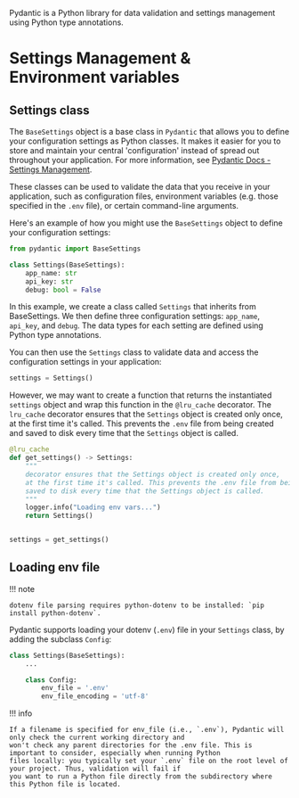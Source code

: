 Pydantic is a Python library for data validation and settings management using Python type annotations.

# Settings Management & Environment variables

## Settings class

The `BaseSettings` object is a base class in `Pydantic` that allows you to define your configuration settings as Python
classes. It makes it easier for you to store and maintain your central 'configuration' instead of spread out
throughout your application. For more information, see
[Pydantic Docs - Settings Management](https://docs.pydantic.dev/usage/settings/#dotenv-env-support).

These classes can be used to validate the data that you receive in your application, such as configuration files,
environment variables (e.g. those specified in the `.env` file), or certain command-line arguments.

Here's an example of how you might use the `BaseSettings` object to define your configuration settings:

```python
from pydantic import BaseSettings

class Settings(BaseSettings):
    app_name: str
    api_key: str
    debug: bool = False
```

In this example, we create a class called `Settings` that inherits from BaseSettings. We then define three configuration
settings: `app_name`, `api_key`, and `debug`. The data types for each setting are defined using Python type
annotations.

You can then use the `Settings` class to validate data and access the configuration settings in your application:

```python
settings = Settings()
```

However, we may want to create a function that returns the instantiated `settings` object and wrap this function in
the `@lru_cache` decorator. The `lru_cache` decorator ensures that the `Settings` object is created only once, at
the first time it's called. This prevents the `.env` file from being created and saved to disk every time that the
`Settings` object is called.

```python
@lru_cache
def get_settings() -> Settings:
    """
    decorator ensures that the Settings object is created only once,
    at the first time it's called. This prevents the .env file from being created and
    saved to disk every time that the Settings object is called.
    """
    logger.info("Loading env vars...")
    return Settings()


settings = get_settings()
```

## Loading env file

!!! note

    dotenv file parsing requires python-dotenv to be installed: `pip install python-dotenv`.

Pydantic supports loading your dotenv (`.env`) file in your `Settings` class, by adding the subclass `Config`:

```python
class Settings(BaseSettings):
    ...

    class Config:
        env_file = '.env'
        env_file_encoding = 'utf-8'
```

!!! info

    If a filename is specified for env_file (i.e., `.env`), Pydantic will only check the current working directory and
    won't check any parent directories for the .env file. This is important to consider, especially when running Python
    files locally: you typically set your `.env` file on the root level of your project. Thus, validation will fail if
    you want to run a Python file directly from the subdirectory where this Python file is located.

